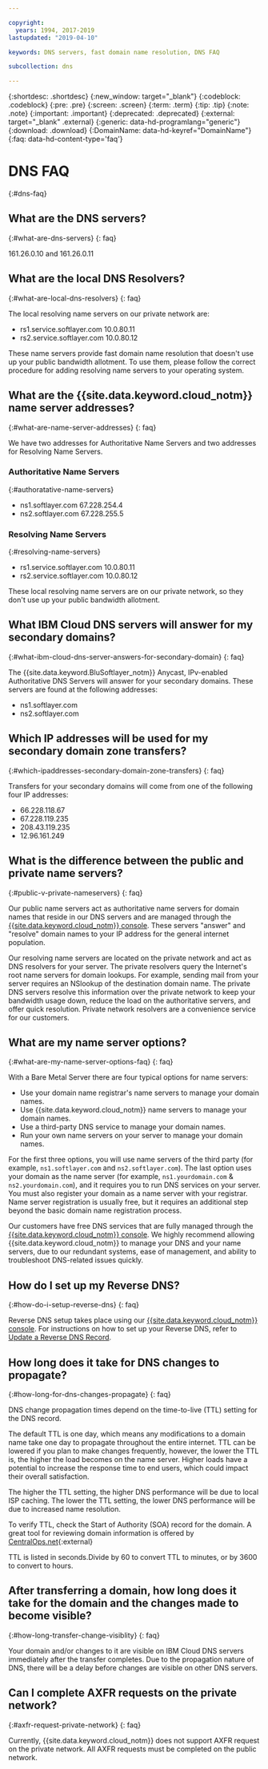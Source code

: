 ```yaml
---

copyright:
  years: 1994, 2017-2019
lastupdated: "2019-04-10"

keywords: DNS servers, fast domain name resolution, DNS FAQ

subcollection: dns

---
```


{:shortdesc: .shortdesc}
{:new_window: target="_blank"}
{:codeblock: .codeblock}
{:pre: .pre}
{:screen: .screen}
{:term: .term}
{:tip: .tip}
{:note: .note}
{:important: .important}
{:deprecated: .deprecated}
{:external: target="_blank" .external}
{:generic: data-hd-programlang="generic"}
{:download: .download}
{:DomainName: data-hd-keyref="DomainName"}
{:faq: data-hd-content-type='faq'}


# DNS FAQ
{:#dns-faq}

## What are the DNS servers?
{:#what-are-dns-servers}
{: faq}

161.26.0.10 and 161.26.0.11

## What are the local DNS Resolvers?
{:#what-are-local-dns-resolvers}
{: faq}

The local resolving name servers on our private network are:

* rs1.service.softlayer.com 10.0.80.11
* rs2.service.softlayer.com 10.0.80.12

These name servers provide fast domain name resolution that doesn't use up your public bandwidth allotment. To use them, please follow the correct procedure for adding resolving name servers to your operating system.

## What are the {{site.data.keyword.cloud_notm}} name server addresses?
{:#what-are-name-server-addresses}
{: faq}

We have two addresses for Authoritative Name Servers and two addresses for Resolving Name Servers.

### Authoritative Name Servers
{:#authoratative-name-servers}

* ns1.softlayer.com 67.228.254.4
* ns2.softlayer.com 67.228.255.5

### Resolving Name Servers
{:#resolving-name-servers}

* rs1.service.softlayer.com 10.0.80.11
* rs2.service.softlayer.com 10.0.80.12

These local resolving name servers are on our private network, so they don't use up your public bandwidth allotment.

## What IBM Cloud DNS servers will answer for my secondary domains?
{:#what-ibm-cloud-dns-server-answers-for-secondary-domain}
{: faq}

The {{site.data.keyword.BluSoftlayer_notm}} Anycast, IPv-enabled Authoritative DNS Servers will answer for your secondary domains. These servers are found at the following addresses:

  * ns1.softlayer.com
  * ns2.softlayer.com

## Which IP addresses will be used for my secondary domain zone transfers?
{:#which-ipaddresses-secondary-domain-zone-transfers}
{: faq}

Transfers for your secondary domains will come from one of the following four IP addresses:

* 66.228.118.67
* 67.228.119.235
* 208.43.119.235
* 12.96.161.249

## What is the difference between the public and private name servers?
{:#public-v-private-nameservers}
{: faq}

Our public name servers act as authoritative name servers for domain names that reside in our DNS servers and are managed through the [{{site.data.keyword.cloud_notm}} console](https://{DomainName}/). These servers "answer" and "resolve" domain names to your IP address for the general internet population.

Our resolving name servers are located on the private network and act as DNS resolvers for your server. The private resolvers query the Internet's root name servers for domain lookups. For example, sending mail from your server requires an NSlookup of the destination domain name. The private DNS servers resolve this information over the private network to keep your bandwidth usage down, reduce the load on the authoritative servers, and offer quick resolution. Private network resolvers are a convenience service for our customers.

## What are my name server options?
{:#what-are-my-name-server-options-faq}
{: faq}

With a Bare Metal Server there are four typical options for name servers:

* Use your domain name registrar's name servers to manage your domain names.
* Use {{site.data.keyword.cloud_notm}} name servers to manage your domain names.
* Use a third-party DNS service to manage your domain names.
* Run your own name servers on your server to manage your domain names.

For the first three options, you will use name servers of the third party (for example, `ns1.softlayer.com` and `ns2.softlayer.com`). The last option uses your domain as the name server (for example, `ns1.yourdomain.com` & `ns2.yourdomain.com`), and it requires you to run DNS services on your server. You must also register your domain as a name server with your registrar. Name server registration is usually free, but it requires an additional step beyond the basic domain name registration process.

Our customers have free DNS services that are fully managed through the [{{site.data.keyword.cloud_notm}} console](https://{DomainName}/). We highly recommend allowing {{site.data.keyword.cloud_notm}} to manage your DNS and your name servers, due to our redundant systems, ease of management, and ability to troubleshoot DNS-related issues quickly.

## How do I set up my Reverse DNS?
{:#how-do-i-setup-reverse-dns}
{: faq}

Reverse DNS setup takes place using our [{{site.data.keyword.cloud_notm}} console](https://{DomainName}/). For instructions on how to set up your Reverse DNS, refer to [Update a Reverse DNS Record](/docs/infrastructure/dns?topic=dns-update-reverse-dns-record).


## How long does it take for DNS changes to propagate?
{:#how-long-for-dns-changes-propagate}
{: faq}

DNS change propagation times depend on the time-to-live (TTL) setting for the DNS record.

The default TTL is one day, which means any modifications to a domain name take one day to propagate throughout the entire internet. TTL can be lowered if you plan to make changes frequently, however, the lower the TTL is, the higher the load becomes on the name server. Higher loads have a potential to increase the response time to end users, which could impact their overall satisfaction.

The higher the TTL setting, the higher DNS performance will be due to local ISP caching. The lower the TTL setting, the lower DNS performance will be due to increased name resolution.

To verify TTL, check the Start of Authority (SOA) record for the domain. A great tool for reviewing domain information is offered by [CentralOps.net](http://centralops.net/co/){:external}

TTL is listed in seconds.Divide by 60 to convert TTL to minutes, or by 3600 to convert to hours.


## After transferring a domain, how long does it take for the domain and the changes made to become visible?
{:#how-long-transfer-change-visiblity}
{: faq}

Your domain and/or changes to it are visible on IBM Cloud DNS servers immediately after the transfer completes. Due to the propagation nature of DNS, there will be a delay before changes are visible on other DNS servers.

## Can I complete AXFR requests on the private network?
{:#axfr-request-private-network}
{: faq}

Currently, {{site.data.keyword.cloud_notm}} does not support AXFR request on the private network. All AXFR requests must be completed on the public network.
